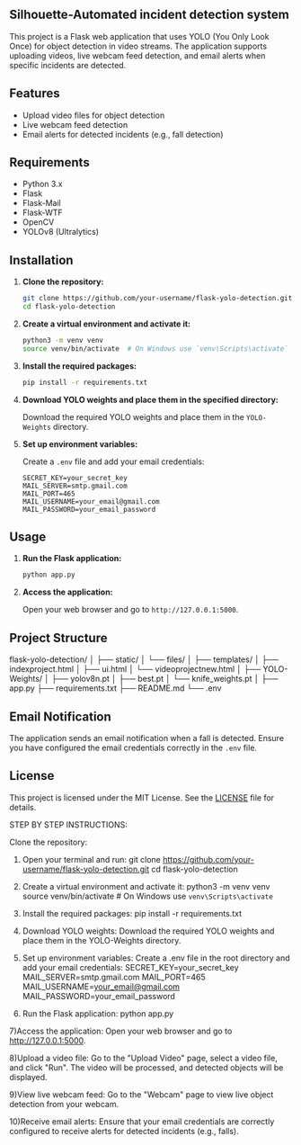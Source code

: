 
## Silhouette-Automated incident detection system

This project is a Flask web application that uses YOLO (You Only Look Once) for object detection in video streams. The application supports uploading videos, live webcam feed detection, and email alerts when specific incidents are detected.

## Features

- Upload video files for object detection
- Live webcam feed detection
- Email alerts for detected incidents (e.g., fall detection)

## Requirements

- Python 3.x
- Flask
- Flask-Mail
- Flask-WTF
- OpenCV
- YOLOv8 (Ultralytics)

## Installation

1. **Clone the repository:**

    ```sh
    git clone https://github.com/your-username/flask-yolo-detection.git
    cd flask-yolo-detection
    ```

2. **Create a virtual environment and activate it:**

    ```sh
    python3 -m venv venv
    source venv/bin/activate  # On Windows use `venv\Scripts\activate`
    ```

3. **Install the required packages:**

    ```sh
    pip install -r requirements.txt
    ```

4. **Download YOLO weights and place them in the specified directory:**

    Download the required YOLO weights and place them in the `YOLO-Weights` directory.

5. **Set up environment variables:**

    Create a `.env` file and add your email credentials:

    ```env
    SECRET_KEY=your_secret_key
    MAIL_SERVER=smtp.gmail.com
    MAIL_PORT=465
    MAIL_USERNAME=your_email@gmail.com
    MAIL_PASSWORD=your_email_password
    ```

## Usage

1. **Run the Flask application:**

    ```sh
    python app.py
    ```

2. **Access the application:**

    Open your web browser and go to `http://127.0.0.1:5000`.

## Project Structure
flask-yolo-detection/
│
├── static/
│ └── files/
│
├── templates/
│ ├── indexproject.html
│ ├── ui.html
│ └── videoprojectnew.html
│
├── YOLO-Weights/
│ ├── yolov8n.pt
│ ├── best.pt
│ └── knife_weights.pt
│
├── app.py
├── requirements.txt
├── README.md
└── .env


## Email Notification

The application sends an email notification when a fall is detected. Ensure you have configured the email credentials correctly in the `.env` file.

## License

This project is licensed under the MIT License. See the [LICENSE](LICENSE) file for details.

STEP BY STEP INSTRUCTIONS:

Clone the repository:

1) Open your terminal and run:
git clone https://github.com/your-username/flask-yolo-detection.git
cd flask-yolo-detection

2) Create a virtual environment and activate it:
python3 -m venv venv
source venv/bin/activate  # On Windows use `venv\Scripts\activate`

3) Install the required packages:
pip install -r requirements.txt

4) Download YOLO weights:
Download the required YOLO weights and place them in the YOLO-Weights directory.

5) Set up environment variables:
Create a .env file in the root directory and add your email credentials:
SECRET_KEY=your_secret_key
MAIL_SERVER=smtp.gmail.com
MAIL_PORT=465
MAIL_USERNAME=your_email@gmail.com
MAIL_PASSWORD=your_email_password

6) Run the Flask application:
python app.py

7)Access the application:
Open your web browser and go to http://127.0.0.1:5000.

8)Upload a video file:
Go to the "Upload Video" page, select a video file, and click "Run". The video will be processed, and detected objects will be displayed.

9)View live webcam feed:
Go to the "Webcam" page to view live object detection from your webcam.

10)Receive email alerts:
Ensure that your email credentials are correctly configured to receive alerts for detected incidents (e.g., falls).

